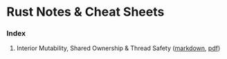 # Rust Notes & Cheat Sheets

### Index
1) Interior Mutability, Shared Ownership & Thread Safety ([markdown](./03_interior_mut_shared_ownership_thread_safety/README.md),
  [pdf](./03_interior_mut_shared_ownership_thread_safety/03_interior_mut_shared_ownership_thread_safety.pdf)) 
